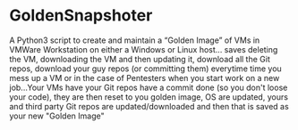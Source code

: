# GoldenSnapshoter
A Python3 script to create and maintain a “Golden Image” of VMs in VMWare Workstation on either a Windows or Linux host... saves deleting the VM, downloading the VM and then updating it, download all the Git repos, download your guy repos (or committing them) everytime time you mess up a VM or in the case of Pentesters when you start work on a new job...Your VMs have your Git repos have a commit done (so you don't loose your code), they are then reset to you golden image, OS are updated, yours and third party Git repos are updated/downloaded and then that is saved as your new "Golden Image" 
